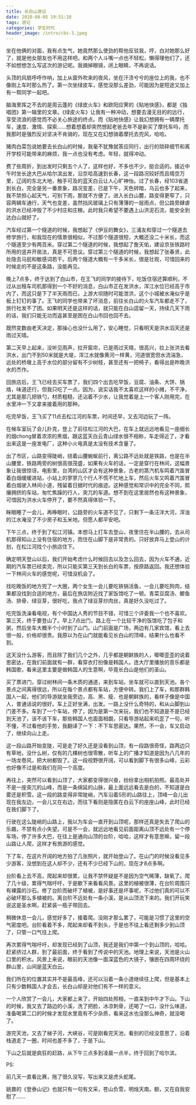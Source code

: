 ```yaml
---
title: 长白山游记
date: 2010-08-05 19:51:10
tags: 游记
categories: 学生时代
header_image: /intro/cbs-3.jpeg
---
```


坐在他俩的对面，我有点生气，她竟然那么使劲的帮他反驳我，哼，白对她那么好了，就是他女朋友也不用这样吧。和两个人斗嘴一点也不轻松，懒得理他们了，还不如想想怎么写这次的游记呢。我摘掉眼镜，闭上眼睛，不再说话。

头顶的风扇呼呼作响，加上从窗外吹来的夜风，坐在汗渍兮兮的座位上的我，也不像刚上车时那么热了。第一次坐绿皮车，感觉没那么差劲，可能因为是短途又加上有一帮同学一起吧。

脑海里挥之不去的是周云蓬的《绿皮火车》和欧阳应霁的《贴地快感》，都是《独唱团》第一辑里的文章。《绿皮火车》让我有一种冲动，想要去漫无目的的远行，享受流浪的感觉而不必关心旅途的终点。而《贴地快感》让我幻想拥有一辆摩托车，速度、激情、探索……想着想着却突然想起老爸去年不是新买了摩托车吗，而我那时是强烈反对坚决不肯骑的，现在又在幻想骑着摩托去兜风，哈哈。

猪肉白菜包说她要去长白山的时候，我毫不犹豫就答应同行，出行的琐碎细节和离开学校可能带来的麻烦，我一点也没有考虑。年轻，就得冲动。

费了些周折，到出发时只剩五个人了，这样也好，不多也不少，挺合适的。接近中午时坐长途大巴从哈尔滨出发，沿京哈高速到长春，这一段路况较好而且晴空万里，辽阔的东北大地，触手可及的蓝天白云让人心旷神怡。过了长春，经103省道到长白，完全是另一番景象，路况变差，已是下午，天色转暗，乌云也多了起来，我不禁担心起天气，可别下雨，那就不方便了。进入长白山麓，路变得更窄了，只容两辆车通行，天气也变差，虽然挡风玻璃上只有薄薄的一层雨点，但公路旁肆虐的洪水已经冲毁了不少村庄和庄稼。此时我只希望不要遇上山洪泥石流，能安全到达白山就好了。

汽车经过第一个隧道的时候，我想起了《伊豆的舞女》，三浦友和穿过一个隧道去修学旅行，和我现在的情景很相似，不过那个隧道很短，大概还没二十米长，而这个隧道至少有两百米。穿过第二个隧道的时候，我想起了詹天佑，建设京张铁路时所用的竖井开凿法，真是不可思议。穿过第三个隧道的时候，我想起了张春贤，此处隐去马屁和敏感词若干。后两个隧道大概有一千多米长，很是壮观，可惜回来的时候走的不是这条路，没能再见。

晚上7点多，终于达到了白山市，在王飞的同学的接待下，吃饭住宿还算顺利，不过从出租车司机那得到一个不好的消息，白山市正在发洪水，浑江水位已经高于市内了，而这只是下了半天雨而已，上游大坝随时可能泄洪，这个小城被水淹似乎是板上钉钉的事了。王飞的同学也带来了坏消息，前往长白山的火车汽车都走不了，旅行社发不了团。如果明天还是这样的话，就只能在白山逗留一天，持续几天下雨的话，我们只能无功而返甚至是困在白山市回也回不去。

既然变数由老天决定，那操心也没什么用了，安心睡觉，只看明天是洪水滔天还是雨过天晴。

第二天早上起来，没听见雨声，拉开窗帘，已是雨过天晴，很高兴，拉上张洪去看洪水，出门不到50米就是大堤，浑江水就像黄河一样黄，河道很宽但水流湍急，远处的桥墩上高于水位的部分留有不少树枝，甚至还有一把椅子，看得出是昨晚洪水的杰作。

回旅店后，王飞已经去买车票了，我们四个出去吃早饭，豆腐、油条、大饼、锅烙，味道还行，但我只吃了一点。因为，说实话我不太喜欢这样的小摊，不干净，尤其是那几把铁勺，材质粗糙，还沾着不少水，让我觉着是上一个客人刚用完，在水里冲一下又拿来接着用的那种。

吃完早饭，王飞买了11点去松江河的车票，时间还早，又去河边玩了一阵。

在候车室玩了会儿扑克，登上了前往松江河的大巴，在车上就远远地看见一座细长的烟chong冒着浓浓的黑烟，跟这蓝天白云青山绿水很不相称，车走得近了，才看出来这是一座发电厂，这种小火电真是太没有技术含量了。

出了市区，山路变得陡峭，绕着山腰蜿蜒前行，离公路不远处就是铁路，也是在半山腰里，铁路两旁的树很高很茂盛，如果有火车的话，一定是穿行在林间，这幅景象让我很惊讶。电影里，台湾的山区才会有这种景象，古老的蒸汽机车鸣着汽笛冒着白烟缓缓进站，小站上的寥寥几个行人不慌不忙地上车，然后火车又鸣着汽笛冒着白烟驶入林间小道，残留着日据时代的痕迹。这种感觉和常识中的完全不同，熙攘拥挤的车站，匆忙焦躁的行人，突兀的车道。想不到在这里居然也有这种景象，可惜因为洪水火车停开了，要不然真得体验一下。

眯眼睡了一会儿，再睁眼时，公路旁的火车道不见了，只剩下一条汪洋大河，浑浊的江水淹没了不少房子和玉米地。但愿人都平安吧。

下午三点，终于到了松江河镇。本想马上打车去登山，夜里住在半山腰的，去从司机那得知山上没有住宿的地方，而住在山脚下是非常贵的。只好放弃马上登山的计划，在松江河找个小旅店住下。

确定明天登山以后，我们开始考虑什么时候回去以及怎么回去，因为火车不通，近期的汽车票已经卖完，所以只能买第三天到长白的车票，按原路返回。我还想体验一下林间火车的感觉呢，可惜没机会了。

找吃晚饭的地方兜了一大圈，两个女生一会儿要吃铁锅活鱼，一会儿要吃狗肉，结果都没找到合适的地方，最后在旅店附近找了家饭馆吃了一顿。青菜豆腐汤、鲫鱼汤、排骨、绿豆芽，很好吃，我点了绿豆芽炒肉丝，真是好久没吃过了。

吃完饭洗澡看电视，有个中国达人秀的节目不错，可惜三个评委我一个也不喜欢。
第三天，终于要登山了。早上7点出门，路上在一个比较干净的饭馆吃了包子和粥，然后坐车大概半个小时到了山门。山门前面是广场，两边有几家宾馆，看上去很一般，价格却很贵。我原以为在山门就能看见长白山的顶峰，结果什么也看不到。

这天没什么游客，而且除了我们几个之外，几乎都是朝鲜族的人，唧唧歪歪的说着思密达，在我们前面就有一群，看穿衣打扮像是韩国人。连大厅里播放的音乐都是韩国歌，看来这里主要是做韩国人的生意啊，毕竟长白山是他们的圣山。

买了票进门，穿过树林间一条木质的通道，来到车站，坐车就可以直到天池。各个景点之间离得很远，所以在每个景点都有车站，方便中转。我们上了车，和那群韩国人一起，他们的导游就坐我旁边，高、黑、瘦、也是朝鲜族的，看样子像是中国人，普通话说的很好。车上正好坐满，出发。一路上没什么奇特的，和从山脚到山门差不多。车到了一个车站，停了，因为是第一次来玩，我们也不知道是不是已经到天池了，该不该下车，那些韩国人也面面相觑，只看导游站起来叽歪了一句，听不懂，不过看他的手势，我翻译了一下：不下车思密达。果然，不一会，车又启动了，继续向山上走。

这一段山路开始变陡，可是走了好久还是没看到山顶，有一段路很奇怪，路两边只有草地，没什么树，仅有的几棵树也很零散，听车上的广播才知道是因为八几年的一场龙卷风，把大树都毁了。这一段视野很开阔，可以看到脚下有很多山峰，云彩也好像不过是和我们在同一个高度。

再往上，突然可以看到山顶了，大家都变得很兴奋，纷纷拿出相机拍照。最高处并不是一座突兀的山峰，而是一条绵延的山脉，最上面远远看去是白的，不知道是白雾还是积雪。这一段的路变得非常陡峭，汽车沿着S形的山路往上，顶峰一会儿出现在我左边，一会儿又在右边，而往下看则是隐匿在白云下的座座山峰，此时已经在我们脚下了。

行驶在这么陡峭的山路上，我以为车会一直开到山顶呢，那样还真是失去了爬山的乐趣，不禁有点小失望。可是不一会，就远远地看见前面距离山顶不远处有一个停车场，停了许多大巴，在往上是通向山顶的台阶，哈哈，这样才有意思嘛，留一段山路让人爬，这样才有旅游的感觉。

下了车，在这片开阔的地方拍了几张照片，就开始登山了。在山门的时候没看见多少游客，没想到在这人却不少，还有不少已经下山的，现在才8点多啊。

台阶看上去不高，爬起来却很累，让我不禁怀疑是不是因为空气稀薄，缺氧了。爬了几十级，累得气喘吁吁，于是歇下来看看风景。这里的植被很薄，在台阶周围只有裸露的沙石。修了台阶而破坏了植被，是好事还是坏事呢，不过他们真的可以不必破坏那么多植被的。离台阶不远处有一条小溪，是从山顶流下来的。我们开玩笑说这是圣水啊，赶紧装一瓶子带回去。

稍微休息一会儿，感觉好多了，接着爬。没刚才那么累了，可能是习惯了这里的空气密度吧。台阶看着不多，爬起来却看不到头，于是也不往上看还剩多少到山顶了，只管一口气往上爬。

再次累得气喘吁吁，却发现已经到了山顶，我还是我们中第一个到山顶的，哈哈。赶紧挤过人群，到了最前面，终于看到了传说中的天池。地理上来说，天池是火山口里的积水。风景上来说，眼前的天池像一面深蓝色的大镜子，镶嵌在四周环绕的群山里，山间是蓝天白云。

我们所在的位置其实并不是最高峰，还可以沿着一条小道继续往上爬，但是基本上只有少数韩国人才会去，长白山却是对他们有不一样的意义。

一个人欣赏了一会儿，大家都上来了，开始四处照相，一直呆到中午才下山。下山的时候，我又去了路边的小溪，洗了把脸，冰凉刺骨，还喝了一口，没什么味道，准备喝第二口的时候才发现水里竟有不少杂质，看来这水也没那么神奇，就没喝了。

游完天池，又去了梯子河，大峡谷，可是刚看完天池，看别的已经没意思了，沿着栈道走了一圈，时间也差不多了，于是下山。

下山之后就是疯狂的赶路，从下午三点多到凌晨一点半，终于回到了哈尔滨。



PS:

前几天一直看比赛，拖了很久没写，写出来又是虎头蛇尾。

姚鼐的《登泰山记》也就只有一句有文采，苍山负雪，明烛天南。额，又在自我安慰了……
